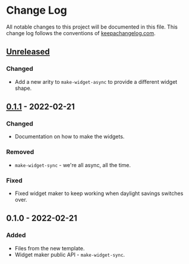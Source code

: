 # Change Log
All notable changes to this project will be documented in this file. This change log follows the conventions of [keepachangelog.com](http://keepachangelog.com/).

## [Unreleased]
### Changed
- Add a new arity to `make-widget-async` to provide a different widget shape.

## [0.1.1] - 2022-02-21
### Changed
- Documentation on how to make the widgets.

### Removed
- `make-widget-sync` - we're all async, all the time.

### Fixed
- Fixed widget maker to keep working when daylight savings switches over.

## 0.1.0 - 2022-02-21
### Added
- Files from the new template.
- Widget maker public API - `make-widget-sync`.

[Unreleased]: https://sourcehost.site/your-name/task-manager-server-1/compare/0.1.1...HEAD
[0.1.1]: https://sourcehost.site/your-name/task-manager-server-1/compare/0.1.0...0.1.1
